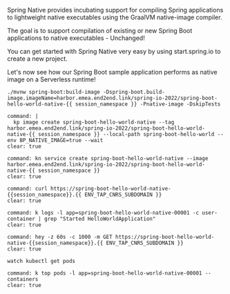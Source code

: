 Spring Native provides incubating support for compiling Spring applications to lightweight native executables using the GraalVM native-image compiler.

The goal is to support compilation of existing or new Spring Boot applications to native executables - Unchanged!


You can get started with Spring Native very easy by using start.spring.io to create a new project.

Let's now see how our Spring Boot sample application performs as native image on a Serverless runtime!
```
./mvnw spring-boot:build-image -Dspring-boot.build-image.imageName=harbor.emea.end2end.link/spring-io-2022/spring-boot-hello-world-native-{{ session_namespace }} -Pnative-image -DskipTests
```

```terminal:execute
command: |
  kp image create spring-boot-hello-world-native --tag harbor.emea.end2end.link/spring-io-2022/spring-boot-hello-world-native-{{ session_namespace }} --local-path spring-boot-hello-world --env BP_NATIVE_IMAGE=true --wait
clear: true
```

```terminal:execute
command: kn service create spring-boot-hello-world-native --image harbor.emea.end2end.link/spring-io-2022/spring-boot-hello-world-native-{{ session_namespace }}
clear: true
```

```terminal:execute
command: curl https://spring-boot-hello-world-native-{{session_namespace}}.{{ ENV_TAP_CNRS_SUBDOMAIN }}
clear: true
```

```terminal:execute
command: k logs -l app=spring-boot-hello-world-native-00001 -c user-container | grep "Started HelloWorldApplication"
clear: true
```

```terminal:execute
command: hey -z 60s -c 1000 -m GET https://spring-boot-hello-world-native-{{session_namespace}}.{{ ENV_TAP_CNRS_SUBDOMAIN }}
clear: true
```
```execute-2
watch kubectl get pods
```

```terminal:execute
command: k top pods -l app=spring-boot-hello-world-native-00001 --containers
clear: true
```